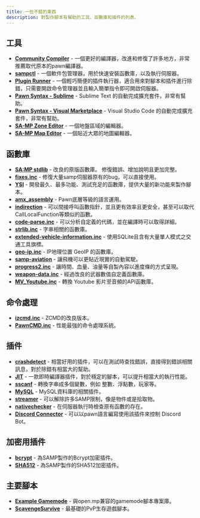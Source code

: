 ```yaml
---
title: 一些不錯的東西
description: 對製作腳本有幫助的工具、函數庫和插件的列表。
---
```


## 工具

- **[Community Compiler](https://github.com/pawn-lang/compiler/)** - 一個更好的編譯器，改進和修復了許多地方，非常推薦取代原本的pawn編譯器。
- **[sampctl](http://sampctl.com/)** - 一個軟件包管理器，用於快速安裝函數庫，以及執行伺服器。
- **[Plugin Runner](https://github.com/Zeex/samp-plugin-runner/)** - 一個輕巧簡便的插件執行器，適合用來對腳本和插件進行除錯，只需要開啟命令管理器並且輸入簡單指令即可開啟伺服器。
- **[Pawn Syntax - Sublime](https://packagecontrol.io/packages/Pawn%20syntax/)** - Sublime Text 的自動完成擴充套件，非常有幫助。
- **[Pawn Syntax - Visual Marketplace](https://marketplace.visualstudio.com/items?itemName=southclaws.vscode-pawn/)** -  Visual Studio Code 的自動完成擴充套件，非常有幫助。
- **[SA-MP Zone Editor](https://bitbucket.org/Grimrandomer/samp-zone-editor/downloads/)** - 一個地盤區域的編輯器。
- **[SA-MP Map Editor](https://github.com/openmultiplayer/archive/raw/master/tools/Map%20Editor.zip)** - 一個貼近大眾的地圖編輯器。

## 函數庫

- **[SA:MP stdlib](https://github.com/pawn-lang/samp-stdlib/)** - 改良的原版函數庫。 修復錯誤、增加說明且更加完整。
- **[fixes.inc](https://github.com/pawn-lang/sa-mp-fixes/)** - 修復大量samp伺服器原有的bug，可以直接使用。
- **[YSI](https://github.com/pawn-lang/YSI-Includes/)** - 開發最久、最多功能、測試充足的函數庫，提供大量的新功能來製作腳本。
- **[amx_assembly](https://github.com/Zeex/amx_assembly/)** - Pawn底層等級的語言運用。
- **[indirection](https://github.com/Y-Less/indirection/)** - 可以間接呼叫函數指針，並且更有效率且更安全，甚至可以取代CallLocalFunction等類似的函數。
- **[code-parse.inc](https://github.com/Y-Less/code-parse.inc/)** - 可以分析自定義的代碼，並在編譯時可以取得詳細。
- **[strlib.inc](https://github.com/oscar-broman/strlib/)** - 字串相關的函數庫。
- **[extended-vehicle-information.inc](https://github.com/Vince0789/sa-mp-extended-vehicle-information/)** - 使用SQLite且含有大量單人模式之交通工具旗標。
- **[geo-ip.inc](https://github.com/Southclaws/SAMP-geoip/)** - IP地理位置 GeoIP 的函數庫。
- **[samp-aviation](https://github.com/Southclaws/samp-aviation/)** - 讓飛機可以更貼近現實的自動駕駛。
- **[progress2.inc](https://github.com/Southclaws/progress2/)** - 讓時間、血量、油量等自製內容以進度條的方式呈現。
- **[weapon-data.inc](https://github.com/Southclaws/samp-weapon-dat/)** - 經過改良的武器數值自定義函數庫。
- **[MV_Youtube.inc](https://github.com/MichaelBelgium/MV_Youtube)** - 轉換 Youtube 影片至音頻的API函數庫。

## 命令處理

- **[izcmd.inc](https://github.com/YashasSamaga/I-ZCMD/)** - ZCMD的改良版本。
- **[PawnCMD.inc](https://github.com/katursis/Pawn.CMD/)** - 性能最強的命令處理系統。

## 插件

- **[crashdetect](https://github.com/Zeex/samp-plugin-crashdetect/)** - 相當好用的插件，可以在測試時查找錯誤，直接得到錯誤相關訊息，對於除錯有相當大的幫助。
- **[JIT](https://github.com/Zeex/samp-plugin-jit/)** - 一款即時編譯器插件，對於穩定的腳本，可以提升相當大的執行性能。
- **[sscanf](https://github.com/Y-Less/sscanf/)** - 轉換字串成多個變數，例如 整數、浮點數，玩家等。
- **[MySQL](https://github.com/pBlueG/SA-MP-MySQL/)** - MySQL資料庫的相關插件。
- **[streamer](https://github.com/samp-incognito/samp-streamer-plugin/)** - 可以解除許多SAMP限制，像是物件或是拾取物。
- **[nativechecker](https://github.com/openmultiplayer/archive/raw/master/plugins/nativechecker.zip)** - 在伺服器執行時檢查原有函數的存在。
- **[Discord Connector](https://github.com/maddinat0r/samp-discord-connector)** - 可以以pawn語言編寫使用該插件來控制 Discord Bot。

## 加密用插件

- **[bcrypt](https://github.com/Sreyas-Sreelal/samp-bcrypt/)** - 為SAMP製作的Bcrypt加密插件。
- **[SHA512](https://github.com/openmultiplayer/archive/raw/master/plugins/SHA512.zip)** - 為SAMP製作的SHA512加密插件。

## 主要腳本

- **[Example Gamemode](https://github.com/openmultiplayer/example-gamemodes)** - 與open.mp兼容的gamemode腳本專案庫。
- **[ScavengeSurvive](https://github.com/Southclaws/ScavengeSurvive)** - 最基礎的PvP生存遊戲腳本。
